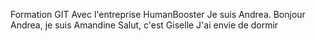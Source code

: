 Formation GIT
Avec l'entreprise HumanBooster
Je suis Andrea.
Bonjour Andrea, je suis Amandine
Salut, c'est Giselle
J'ai envie de dormir

